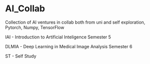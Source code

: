 # AI_Collab
Collection of AI ventures in collab both from uni and self exploration, Pytorch, Numpy, TensorFlow

IAI - Introduction to Artificial Inteligence Semester 5

DLMIA - Deep Learning in Medical Image Analysis Semester 6 

ST - Self Study
